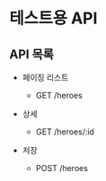 # 테스트용 API

## API 목록
 
- 페이징 리스트
    - GET  /heroes

- 상세 
    - GET  /heroes/:id
    
- 저장 
    - POST /heroes 
